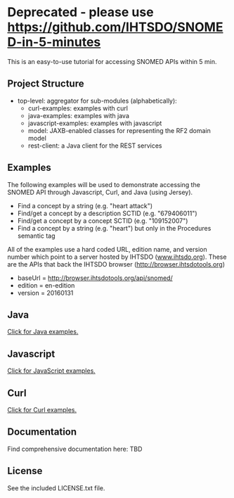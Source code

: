 Deprecated - please use https://github.com/IHTSDO/SNOMED-in-5-minutes
===================

This is an easy-to-use tutorial for accessing SNOMED APIs within 5 min.

Project Structure
-----------------

* top-level: aggregator for sub-modules (alphabetically):
  * curl-examples: examples with curl
  * java-examples: examples with java
  * javascript-examples: examples with javascript
  * model: JAXB-enabled classes for representing the RF2 domain model
  * rest-client: a Java client for the REST services

Examples
--------
The following examples will be used to demonstrate accessing the SNOMED API
through Javascript, Curl, and Java (using Jersey).

* Find a concept by a string (e.g. "heart attack")
* Find/get a concept by a description SCTID (e.g. "679406011")
* Find/get a concept by a concept SCTID (e.g. "109152007")
* Find a concept by a string (e.g. "heart") but only in the Procedures semantic tag

All of the examples use a hard coded URL, edition name, and version number which point to a server hosted by IHTSDO (www.ihtsdo.org).  These are the APIs that back the IHTSDO browser (http://browser.ihtsdotools.org)

* baseUrl = http://browser.ihtsdotools.org/api/snomed/
* edition = en-edition
* version = 20160131


Java
----
[Click for Java examples.](../master/java-examples/java-examples.md "Java Examples")

Javascript
----------
[Click for JavaScript examples.](../master/javascript-examples/javascript-examples.md "JavaScript Examples")

Curl
----
[Click for Curl examples.](../master/curl-examples/curl-examples.md "Curl Examples")

Documentation
-------------
Find comprehensive documentation here: TBD

License
-------
See the included LICENSE.txt file.




  
